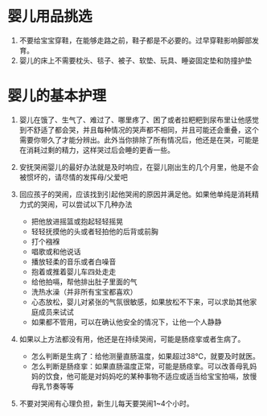 # 婴儿用品挑选
1. 不要给宝宝穿鞋，在能够走路之前，鞋子都是不必要的。过早穿鞋影响脚部发育。
2. 婴儿的床上不需要枕头、毯子、被子、软垫、玩具、睡姿固定垫和防撞护垫

# 婴儿的基本护理
1. 婴儿在饿了、生气了、难过了、哪里疼了、困了或者拉粑粑到尿布里让他感觉到不舒适了都会哭，并且每种情况的哭声都不相同，并且可能还会重叠，这个需要你带久了才能分辨出。此外当你排除了所有情况后，他还是在哭，可能是在消耗过剩的精力，这样哭过后会睡的更香一些。
2. 安抚哭闹婴儿的最好办法就是及时响应，在婴儿刚出生的几个月里，他是不会被惯坏的，请尽情的发挥母/父爱吧
3. 回应孩子的哭闹，应该找到引起他哭闹的原因并满足他。如果他单纯是消耗精力式的哭闹，可以尝试以下几种办法

   - 把他放进摇篮或抱起轻轻摇晃
   - 轻轻抚摸他的头或者轻拍他的后背或前胸
   - 打个襁褓
   - 唱歌或和他说话
   - 播放轻柔的音乐或者白噪音
   - 抱着或推着婴儿车四处走走
   - 给他拍嗝，帮他排出肚子里面的气
   - 洗热水澡（并非所有宝宝都喜欢）
   - 心态放松，婴儿对紧张的气氛很敏感，如果放松不下来，可以求助其他家庭成员来试试
   - 如果都不管用，可以在确认他安全的情况下，让他一个人静静

4. 如果以上方法都没有用，他还是在持续哭闹，可能是肠痉挛或者生病了。
   - 怎么判断是生病了：给他测量直肠温度，如果超过38℃，就要及时就医。
   - 怎么判断是肠痉挛：如果直肠温度正常，可能是肠痉挛。可以改善母乳妈妈的饮食，他可能是对妈妈吃的某种事物不适应或适当给宝宝拍嗝，放慢母乳节奏等等
5. 不要对哭闹有心理负担，新生儿每天要哭闹1~4个小时。